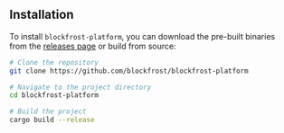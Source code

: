 ## Installation

To install `blockfrost-platform`, you can download the pre-built binaries from the [releases page](#) or build from source:

```bash
# Clone the repository
git clone https://github.com/blockfrost/blockfrost-platform

# Navigate to the project directory
cd blockfrost-platform

# Build the project
cargo build --release

```
